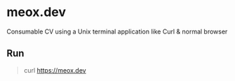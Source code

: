 # meox.dev

Consumable CV using a Unix terminal application like Curl & normal browser

## Run

> curl https://meox.dev
